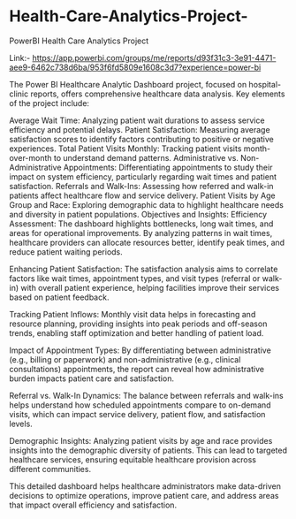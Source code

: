# Health-Care-Analytics-Project-
PowerBI Health Care Analytics Project 

Link:- https://app.powerbi.com/groups/me/reports/d93f31c3-3e91-4471-aee9-6462c738d6ba/953f6fd5809e1608c3d7?experience=power-bi

The Power BI Healthcare Analytic Dashboard project, focused on hospital-clinic reports, offers comprehensive healthcare data analysis. Key elements of the project include:

Average Wait Time: Analyzing patient wait durations to assess service efficiency and potential delays.
Patient Satisfaction: Measuring average satisfaction scores to identify factors contributing to positive or negative experiences.
Total Patient Visits Monthly: Tracking patient visits month-over-month to understand demand patterns.
Administrative vs. Non-Administrative Appointments: Differentiating appointments to study their impact on system efficiency, particularly regarding wait times and patient satisfaction.
Referrals and Walk-Ins: Assessing how referred and walk-in patients affect healthcare flow and service delivery.
Patient Visits by Age Group and Race: Exploring demographic data to highlight healthcare needs and diversity in patient populations.
Objectives and Insights:
Efficiency Assessment: The dashboard highlights bottlenecks, long wait times, and areas for operational improvements. By analyzing patterns in wait times, healthcare providers can allocate resources better, identify peak times, and reduce patient waiting periods.

Enhancing Patient Satisfaction: The satisfaction analysis aims to correlate factors like wait times, appointment types, and visit types (referral or walk-in) with overall patient experience, helping facilities improve their services based on patient feedback.

Tracking Patient Inflows: Monthly visit data helps in forecasting and resource planning, providing insights into peak periods and off-season trends, enabling staff optimization and better handling of patient load.

Impact of Appointment Types: By differentiating between administrative (e.g., billing or paperwork) and non-administrative (e.g., clinical consultations) appointments, the report can reveal how administrative burden impacts patient care and satisfaction.

Referral vs. Walk-In Dynamics: The balance between referrals and walk-ins helps understand how scheduled appointments compare to on-demand visits, which can impact service delivery, patient flow, and satisfaction levels.

Demographic Insights: Analyzing patient visits by age and race provides insights into the demographic diversity of patients. This can lead to targeted healthcare services, ensuring equitable healthcare provision across different communities.

This detailed dashboard helps healthcare administrators make data-driven decisions to optimize operations, improve patient care, and address areas that impact overall efficiency and satisfaction.

